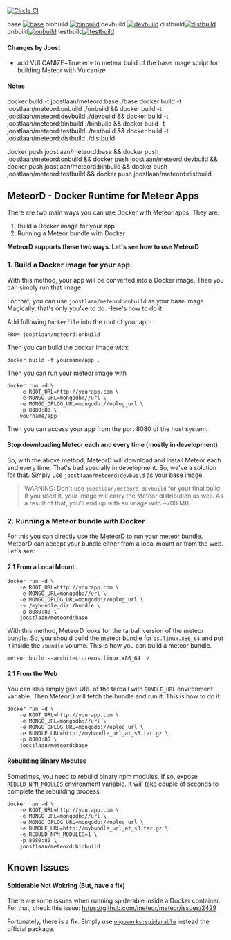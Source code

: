[![Circle CI](https://circleci.com/gh/Joostvanderlaan/meteord.svg?style=svg)](https://circleci.com/gh/Joostvanderlaan/meteord)

base [![base](https://badge.imagelayers.io/joostlaan/meteord:base.svg)](https://imagelayers.io/?images=joostlaan/meteord:base 'base')
binbuild [![binbuild](https://badge.imagelayers.io/joostlaan/meteord:binbuild.svg)](https://imagelayers.io/?images=joostlaan/meteord:binbuild 'binbuild')
devbuild [![devbuild](https://badge.imagelayers.io/joostlaan/meteord:devbuild.svg)](https://imagelayers.io/?images=joostlaan/meteord:devbuild 'Get your own badge on imagelayers.io')
distbuild[![distbuild](https://badge.imagelayers.io/joostlaan/meteord:distbuild.svg)](https://imagelayers.io/?images=joostlaan/meteord:distbuild 'Get your own badge on imagelayers.io')
onbuild[![onbuild](https://badge.imagelayers.io/joostlaan/meteord:onbuild.svg)](https://imagelayers.io/?images=joostlaan/meteord:onbuild 'Get your own badge on imagelayers.io')
testbuild[![testbuild](https://badge.imagelayers.io/joostlaan/meteord:testbuild.svg)](https://imagelayers.io/?images=joostlaan/meteord:testbuild 'Get your own badge on imagelayers.io')


#### Changes by Joost
- add VULCANIZE=True env to meteor build of the base image script for building Meteor with Vulcanize

#### Notes
docker build -t joostlaan/meteord:base ./base
docker build -t joostlaan/meteord:onbuild ./onbuild &&
docker build -t joostlaan/meteord:devbuild ./devbuild &&
docker build -t joostlaan/meteord:binbuild ./binbuild &&
docker build -t joostlaan/meteord:testbuild ./testbuild &&
docker build -t joostlaan/meteord:distbuild ./distbuild

docker push joostlaan/meteord:base &&
docker push joostlaan/meteord:onbuild &&
docker push joostlaan/meteord:devbuild &&
docker push joostlaan/meteord:binbuild &&
docker push joostlaan/meteord:testbuild &&
docker push joostlaan/meteord:distbuild





## MeteorD - Docker Runtime for Meteor Apps

There are two main ways you can use Docker with Meteor apps. They are:

1. Build a Docker image for your app
2. Running a Meteor bundle with Docker

**MeteorD supports these two ways. Let's see how to use MeteorD**

### 1. Build a Docker image for your app

With this method, your app will be converted into a Docker image. Then you can simply run that image.  

For that, you can use `joostlaan/meteord:onbuild` as your base image. Magically, that's only you've to do. Here's how to do it.

Add following `Dockerfile` into the root of your app:

~~~shell
FROM joostlaan/meteord:onbuild
~~~

Then you can build the docker image with:

~~~shell
docker build -t yourname/app .
~~~

Then you can run your meteor image with

~~~shell
docker run -d \
    -e ROOT_URL=http://yourapp.com \
    -e MONGO_URL=mongodb://url \
    -e MONGO_OPLOG_URL=mongodb://oplog_url \
    -p 8080:80 \
    yourname/app
~~~
Then you can access your app from the port 8080 of the host system.

#### Stop downloading Meteor each and every time (mostly in development)

So, with the above method, MeteorD will download and install Meteor each and every time. That's bad specially in development. So, we've a solution for that. Simply use `joostlaan/meteord:devbuild` as your base image.

> WARNING: Don't use `joostlaan/meteord:devbuild` for your final build. If you used it, your image will carry the Meteor distribution as well. As a result of that, you'll end up with an image with ~700 MB.

### 2. Running a Meteor bundle with Docker

For this you can directly use the MeteorD to run your meteor bundle. MeteorD can accept your bundle either from a local mount or from the web. Let's see:

#### 2.1 From a Local Mount

~~~shell
docker run -d \
    -e ROOT_URL=http://yourapp.com \
    -e MONGO_URL=mongodb://url \
    -e MONGO_OPLOG_URL=mongodb://oplog_url \
    -v /mybundle_dir:/bundle \
    -p 8080:80 \
    joostlaan/meteord:base
~~~

With this method, MeteorD looks for the tarball version of the meteor bundle. So, you should build the meteor bundle for `os.linux.x86_64` and put it inside the `/bundle` volume. This is how you can build a meteor bundle.

~~~shell
meteor build --architecture=os.linux.x86_64 ./
~~~

#### 2.1 From the Web

You can also simply give URL of the tarball with `BUNDLE_URL` environment variable. Then MeteorD will fetch the bundle and run it. This is how to do it:

~~~shell
docker run -d \
    -e ROOT_URL=http://yourapp.com \
    -e MONGO_URL=mongodb://url \
    -e MONGO_OPLOG_URL=mongodb://oplog_url \
    -e BUNDLE_URL=http://mybundle_url_at_s3.tar.gz \
    -p 8080:80 \
    joostlaan/meteord:base
~~~


#### Rebuilding Binary Modules

Sometimes, you need to rebuild binary npm modules. If so, expose `REBULD_NPM_MODULES` environment variable. It will take couple of seconds to complete the rebuilding process.

~~~shell
docker run -d \
    -e ROOT_URL=http://yourapp.com \
    -e MONGO_URL=mongodb://url \
    -e MONGO_OPLOG_URL=mongodb://oplog_url \
    -e BUNDLE_URL=http://mybundle_url_at_s3.tar.gz \
    -e REBULD_NPM_MODULES=1 \
    -p 8080:80 \
    joostlaan/meteord:binbuild
~~~

## Known Issues

#### Spiderable Not Wokring (But, have a fix)

There are some issues when running spiderable inside a Docker container. For that, check this issue: https://github.com/meteor/meteor/issues/2429

Fortunately, there is a fix. Simply use [`ongoworks:spiderable`](https://github.com/ongoworks/spiderable) instead the official package.
